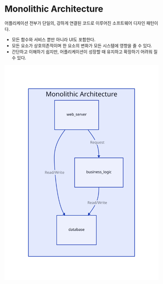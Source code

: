 # Monolithic Architecture
어플리케이션 전부가 단일의, 강하게 연결된 코드로 이루어진 소프트웨어 디자인 패턴이다.
- 모든 함수와 서비스 뿐만 아니라 UI도 포함한다.
- 모든 요소가 상호의존적이며 한 요소의 변화가 모든 시스템에 영향을 줄 수 있다.
- 간단하고 이해하기 쉽지만, 어플리케이션이 성장할 때 유지하고 확장하기 어려워 질 수 있다.

![[monolithic.svg]](https://github.com/riumr/TIL/blob/6dabb100d758c3d5e7a9f8fed61a41d738b69726/CS/%EC%95%84%ED%82%A4%ED%85%8D%EC%B3%90%20%ED%8C%A8%ED%84%B4/monolithic.svg)
